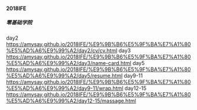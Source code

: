 #### 2018IFE
##### 零基础学院
 day2
 https://amysay.github.io/2018IFE/%E9%9B%B6%E5%9F%BA%E7%A1%80%E5%AD%A6%E9%99%A2/day2/cv/cv.html
 day3
 https://amysay.github.io/2018IFE/%E9%9B%B6%E5%9F%BA%E7%A1%80%E5%AD%A6%E9%99%A2/day3/name-card.html
 day5
 https://amysay.github.io/2018IFE/%E9%9B%B6%E5%9F%BA%E7%A1%80%E5%AD%A6%E9%99%A2/day5/resume.html
 day9-11
 https://amysay.github.io/2018IFE/%E9%9B%B6%E5%9F%BA%E7%A1%80%E5%AD%A6%E9%99%A2/day9-11/wrap.html
 day12-15
 https://amysay.github.io/2018IFE/%E9%9B%B6%E5%9F%BA%E7%A1%80%E5%AD%A6%E9%99%A2/day12-15/massage.html